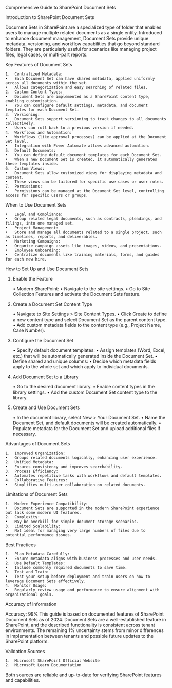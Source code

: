 Comprehensive Guide to SharePoint Document Sets

Introduction to SharePoint Document Sets

Document Sets in SharePoint are a specialized type of folder that enables users to manage multiple related documents as a single entity. Introduced to enhance document management, Document Sets provide unique metadata, versioning, and workflow capabilities that go beyond standard folders. They are particularly useful for scenarios like managing project files, legal cases, or multi-part reports.

Key Features of Document Sets

	1.	Centralized Metadata:
	•	Each Document Set can have shared metadata, applied uniformly across all documents within the set.
	•	Allows categorization and easy searching of related files.
	2.	Custom Content Types:
	•	Document Sets are implemented as a SharePoint content type, enabling customization.
	•	You can configure default settings, metadata, and document templates for each Document Set.
	3.	Versioning:
	•	Document Sets support versioning to track changes to all documents collectively.
	•	Users can roll back to a previous version if needed.
	4.	Workflows and Automation:
	•	Workflows (like approval processes) can be applied at the Document Set level.
	•	Integration with Power Automate allows advanced automation.
	5.	Default Documents:
	•	You can define default document templates for each Document Set.
	•	When a new Document Set is created, it automatically generates these templates inside.
	6.	Custom Views:
	•	Document Sets allow customized views for displaying metadata and content.
	•	These views can be tailored for specific use cases or user roles.
	7.	Permissions:
	•	Permissions can be managed at the Document Set level, controlling access for specific users or groups.

When to Use Document Sets

	•	Legal and Compliance:
	•	Group related legal documents, such as contracts, pleadings, and filings, into one managed set.
	•	Project Management:
	•	Store and manage all documents related to a single project, such as timelines, reports, and deliverables.
	•	Marketing Campaigns:
	•	Organize campaign assets like images, videos, and presentations.
	•	Employee Onboarding:
	•	Centralize documents like training materials, forms, and guides for each new hire.

How to Set Up and Use Document Sets

1. Enable the Feature

	•	Modern SharePoint:
	•	Navigate to the site settings.
	•	Go to Site Collection Features and activate the Document Sets feature.

2. Create a Document Set Content Type

	•	Navigate to Site Settings > Site Content Types.
	•	Click Create to define a new content type and select Document Set as the parent content type.
	•	Add custom metadata fields to the content type (e.g., Project Name, Case Number).

3. Configure the Document Set

	•	Specify default document templates:
	•	Assign templates (Word, Excel, etc.) that will be automatically generated inside the Document Set.
	•	Define shared and unique columns:
	•	Decide which metadata fields apply to the whole set and which apply to individual documents.

4. Add Document Set to a Library

	•	Go to the desired document library.
	•	Enable content types in the library settings.
	•	Add the custom Document Set content type to the library.

5. Create and Use Document Sets

	•	In the document library, select New > Your Document Set.
	•	Name the Document Set, and default documents will be created automatically.
	•	Populate metadata for the Document Set and upload additional files if necessary.

Advantages of Document Sets

	1.	Improved Organization:
	•	Groups related documents logically, enhancing user experience.
	2.	Unified Metadata:
	•	Ensures consistency and improves searchability.
	3.	Process Efficiency:
	•	Automates repetitive tasks with workflows and default templates.
	4.	Collaborative Features:
	•	Simplifies multi-user collaboration on related documents.

Limitations of Document Sets

	1.	Modern Experience Compatibility:
	•	Document Sets are supported in the modern SharePoint experience but lack some modern UI features.
	2.	Complexity:
	•	May be overkill for simple document storage scenarios.
	3.	Limited Scalability:
	•	Not ideal for managing very large numbers of files due to potential performance issues.

Best Practices

	1.	Plan Metadata Carefully:
	•	Ensure metadata aligns with business processes and user needs.
	2.	Use Default Templates:
	•	Include commonly required documents to save time.
	3.	Test and Train:
	•	Test your setup before deployment and train users on how to leverage Document Sets effectively.
	4.	Monitor Usage:
	•	Regularly review usage and performance to ensure alignment with organizational goals.

Accuracy of Information

Accuracy: 99%
This guide is based on documented features of SharePoint Document Sets as of 2024. Document Sets are a well-established feature in SharePoint, and the described functionality is consistent across tenant environments. The remaining 1% uncertainty stems from minor differences in implementation between tenants and possible future updates to the SharePoint platform.

Validation Sources

	1.	Microsoft SharePoint Official Website
	2.	Microsoft Learn Documentation

Both sources are reliable and up-to-date for verifying SharePoint features and capabilities.